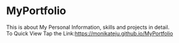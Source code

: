 # MyPortfolio
This is about My Personal Information, skills and projects in detail.<br>
To Quick View Tap the Link:https://monikateju.github.io/MyPortfolio
